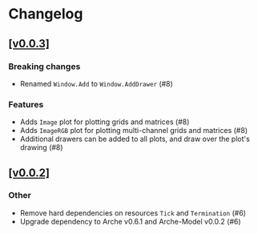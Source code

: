 # Changelog

## [[v0.0.3]](https://github.com/mlange-42/arche-pixel/compare/v0.0.2...v0.0.3)

### Breaking changes

* Renamed `Window.Add` to `Window.AddDrawer` (#8)

### Features

* Adds `Image` plot for plotting grids and matrices (#8)
* Adds `ImageRGB` plot for plotting multi-channel grids and matrices (#8)
* Additional drawers can be added to all plots, and draw over the plot's drawing (#8)

## [[v0.0.2]](https://github.com/mlange-42/arche-pixel/compare/v0.0.1...v0.0.2)

### Other

* Remove hard dependencies on resources `Tick` and `Termination` (#6)
* Upgrade dependency to Arche v0.6.1 and Arche-Model v0.0.2 (#6)